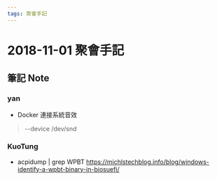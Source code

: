 ```yaml
---
tags: 聚會手記
---
```


2018-11-01 聚會手記
===

筆記 Note
---

### yan

- Docker 連接系統音效
> --device /dev/snd


### KuoTung

- acpidump | grep WPBT
https://michlstechblog.info/blog/windows-identify-a-wpbt-binary-in-biosuefi/